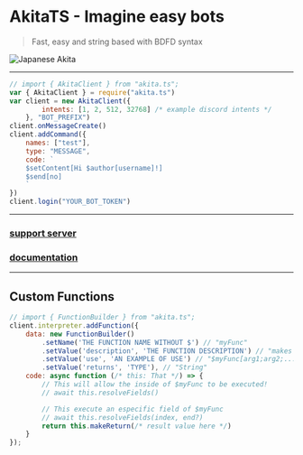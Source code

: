 # **AkitaTS** - Imagine easy bots
>  Fast, easy and string based with BDFD syntax

![Japanese Akita](https://imgs.search.brave.com/_Zfncw4BTyC7iTJlthHAnBxdH_xKjzU2Bp60OSoc4lo/rs:fit:313:313:1/g:ce/aHR0cHM6Ly82NC5t/ZWRpYS50dW1ibHIu/Y29tLzg5NjEyNTdj/MDBlZjgwNWVlMDAz/OTUzZmZlN2Q0NDJk/L3R1bWJscl9wMGpv/NzFSRTNRMXIzdmg3/cm8xXzQwMC5naWZ2)

- - -

```js
// import { AkitaClient } from "akita.ts";
var { AkitaClient } = require("akita.ts")
var client = new AkitaClient({
        intents: [1, 2, 512, 32768] /* example discord intents */
    }, "BOT_PREFIX")
client.onMessageCreate()
client.addCommand({
    names: ["test"],
    type: "MESSAGE",
    code: `
    $setContent[Hi $author[username]!]
    $send[no]
    `
})
client.login("YOUR_BOT_TOKEN")
```

- - -

### [support server](https://discord.gg/JHVRk35nEb)
### [documentation](https://akita.pavez.ml/#/)

- - -

## Custom Functions

~~~js
// import { FunctionBuilder } from "akita.ts";
client.interpreter.addFunction({
    data: new FunctionBuilder()
        .setName('THE FUNCTION NAME WITHOUT $') // "myFunc"
        .setValue('description', 'THE FUNCTION DESCRIPTION') // "makes something"
        .setValue('use', 'AN EXAMPLE OF USE') // "$myFunc[arg1;arg2;...rest]"
        .setValue('returns', 'TYPE'), // "String"
    code: async function (/* this: That */) => {
        // This will allow the inside of $myFunc to be executed!
        // await this.resolveFields()

        // This execute an especific field of $myFunc
        // await this.resolveFields(index, end?)
        return this.makeReturn(/* result value here */)
    }
});
~~~
